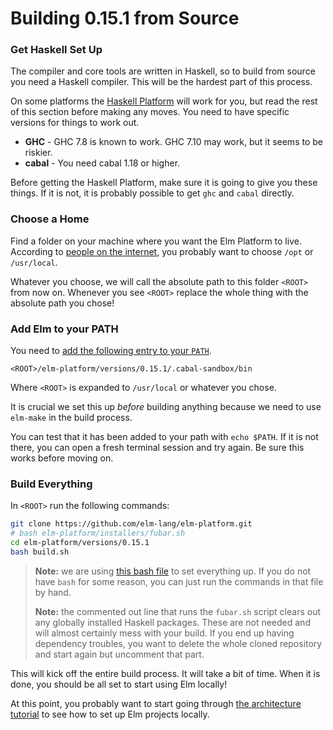 # Building 0.15.1 from Source

### Get Haskell Set Up

The compiler and core tools are written in Haskell, so to build from source you need a Haskell compiler. This will be the hardest part of this process.

On some platforms the [Haskell Platform][hp] will work for you, but read the rest of this section before making any moves. You need to have specific versions for things to work out.

  * **GHC** - GHC 7.8 is known to work. GHC 7.10 may work, but it seems to be riskier.
  * **cabal** - You need cabal 1.18 or higher.

Before getting the Haskell Platform, make sure it is going to give you these things. If it is not, it is probably possible to get `ghc` and `cabal` directly.

[hp]: http://hackage.haskell.org/platform/


### Choose a Home

Find a folder on your machine where you want the Elm Platform to live. According to [people on the internet][folder], you probably want to choose `/opt` or `/usr/local`.

[folder]: http://unix.stackexchange.com/questions/20600/should-i-put-application-into-usr-local-or-usr-local-share

Whatever you choose, we will call the absolute path to this folder `<ROOT>` from now on. Whenever you see `<ROOT>` replace the whole thing with the absolute path you chose!


### Add Elm to your PATH

You need to [add the following entry to your `PATH`][path].

[path]: http://unix.stackexchange.com/questions/26047/how-to-correctly-add-a-path-to-path

```
<ROOT>/elm-platform/versions/0.15.1/.cabal-sandbox/bin
```

Where `<ROOT>` is expanded to `/usr/local` or whatever you chose.

It is crucial we set this up *before* building anything because we need to use `elm-make` in the build process. 

You can test that it has been added to your path with `echo $PATH`. If it is not there, you can open a fresh terminal session and try again. Be sure this works before moving on.


### Build Everything

In `<ROOT>` run the following commands:

```bash
git clone https://github.com/elm-lang/elm-platform.git
# bash elm-platform/installers/fubar.sh
cd elm-platform/versions/0.15.1
bash build.sh
```

> **Note:** we are using [this bash file][bash] to set everything up. If you do not have `bash` for some reason, you can just run the commands in that file by hand.
>
> **Note:** the commented out line that runs the `fubar.sh` script clears out any globally installed Haskell packages. These are not needed and will almost certainly mess with your build. If you end up having dependency troubles, you want to delete the whole cloned repository and start again but uncomment that part.

[bash]: build.sh

This will kick off the entire build process. It will take a bit of time. When it is done, you should be all set to start using Elm locally!

At this point, you probably want to start going through [the architecture tutorial][arch] to see how to set up Elm projects locally.

[arch]: https://github.com/evancz/elm-architecture-tutorial/
